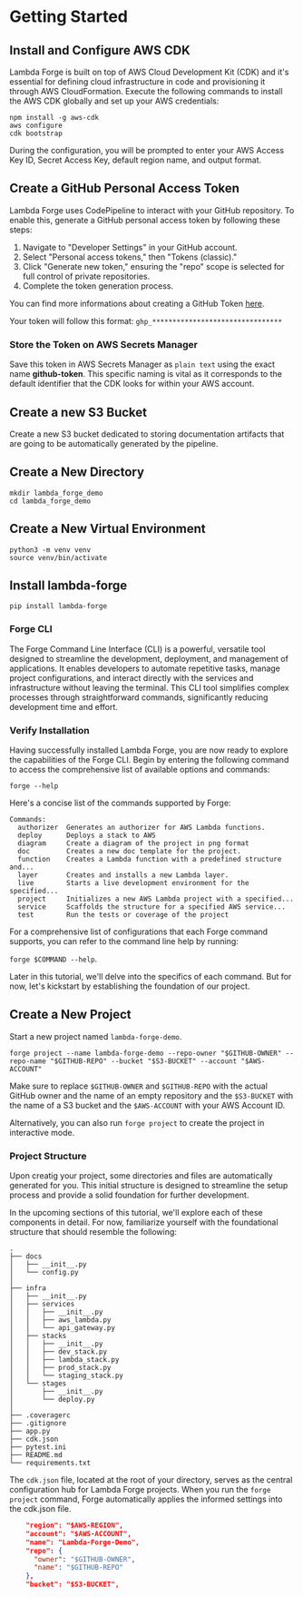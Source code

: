 # Getting Started

## Install and Configure AWS CDK

Lambda Forge is built on top of AWS Cloud Development Kit (CDK) and it's essential for defining cloud infrastructure in code and provisioning it through AWS CloudFormation. Execute the following commands to install the AWS CDK globally and set up your AWS credentials:

```
npm install -g aws-cdk
aws configure
cdk bootstrap
```

During the configuration, you will be prompted to enter your AWS Access Key ID, Secret Access Key, default region name, and output format.

## Create a GitHub Personal Access Token

Lambda Forge uses CodePipeline to interact with your GitHub repository. To enable this, generate a GitHub personal access token by following these steps:

1. Navigate to "Developer Settings" in your GitHub account.
2. Select "Personal access tokens," then "Tokens (classic)."
3. Click "Generate new token," ensuring the "repo" scope is selected for full control of private repositories.
4. Complete the token generation process.

You can find more informations about creating a GitHub Token [here](https://docs.github.com/en/authentication/keeping-your-account-and-data-secure/managing-your-personal-access-tokens).

Your token will follow this format: `ghp_********************************`

### Store the Token on AWS Secrets Manager

Save this token in AWS Secrets Manager as `plain text` using the exact name **github-token**. This specific naming is vital as it corresponds to the default identifier that the CDK looks for within your AWS account.

## Create a new S3 Bucket

Create a new S3 bucket dedicated to storing documentation artifacts that are going to be automatically generated by the pipeline.

## Create a New Directory

```
mkdir lambda_forge_demo
cd lambda_forge_demo
```

## Create a New Virtual Environment

```
python3 -m venv venv
source venv/bin/activate
```

## Install lambda-forge

```
pip install lambda-forge
```

### Forge CLI

The Forge Command Line Interface (CLI) is a powerful, versatile tool designed to streamline the development, deployment, and management of applications. It enables developers to automate repetitive tasks, manage project configurations, and interact directly with the services and infrastructure without leaving the terminal. This CLI tool simplifies complex processes through straightforward commands, significantly reducing development time and effort.

### Verify Installation

Having successfully installed Lambda Forge, you are now ready to explore the capabilities of the Forge CLI. Begin by entering the following command to access the comprehensive list of available options and commands:

```
forge --help
```

Here's a concise list of the commands supported by Forge:

```
Commands:
  authorizer  Generates an authorizer for AWS Lambda functions.
  deploy      Deploys a stack to AWS
  diagram     Create a diagram of the project in png format
  doc         Creates a new doc template for the project.
  function    Creates a Lambda function with a predefined structure and...
  layer       Creates and installs a new Lambda layer.
  live        Starts a live development environment for the specified...
  project     Initializes a new AWS Lambda project with a specified...
  service     Scaffolds the structure for a specified AWS service...
  test        Run the tests or coverage of the project
```

For a comprehensive list of configurations that each Forge command supports, you can refer to the command line help by running:

`forge $COMMAND --help`.

Later in this tutorial, we'll delve into the specifics of each command. But for now, let's kickstart by establishing the foundation of our project.

## Create a New Project

Start a new project named `lambda-forge-demo`.

```
forge project --name lambda-forge-demo --repo-owner "$GITHUB-OWNER" --repo-name "$GITHUB-REPO" --bucket "$S3-BUCKET" --account "$AWS-ACCOUNT"
```

Make sure to replace `$GITHUB-OWNER` and `$GITHUB-REPO` with the actual GitHub owner and the name of an empty repository and the `$S3-BUCKET` with the name of a S3 bucket and the `$AWS-ACCOUNT` with your AWS Account ID.

Alternatively, you can also run `forge project` to create the project in interactive mode.

### Project Structure

Upon creatig your project, some directories and files are automatically generated for you. This initial structure is designed to streamline the setup process and provide a solid foundation for further development.

In the upcoming sections of this tutorial, we'll explore each of these components in detail. For now, familiarize yourself with the foundational structure that should resemble the following:

```
.
├── docs
│   ├── __init__.py
│   └── config.py
│
├── infra
│   ├── __init__.py
│   ├── services
│   │   ├── __init__.py
│   │   ├── aws_lambda.py
│   │   └── api_gateway.py
│   ├── stacks
│   │   ├── __init__.py
│   │   ├── dev_stack.py
│   │   ├── lambda_stack.py
│   │   ├── prod_stack.py
│   │   └── staging_stack.py
│   └── stages
│       ├── __init__.py
│       └── deploy.py
│
├── .coveragerc
├── .gitignore
├── app.py
├── cdk.json
├── pytest.ini
├── README.md
└── requirements.txt
```

The `cdk.json` file, located at the root of your directory, serves as the central configuration hub for Lambda Forge projects. When you run the `forge project` command, Forge automatically applies the informed settings into the cdk.json file.

```json title="cdk.json" linenums="41"
    "region": "$AWS-REGION",
    "account": "$AWS-ACCOUNT",
    "name": "Lambda-Forge-Demo",
    "repo": {
      "owner": "$GITHUB-OWNER",
      "name": "$GITHUB-REPO"
    },
    "bucket": "$S3-BUCKET",
```
